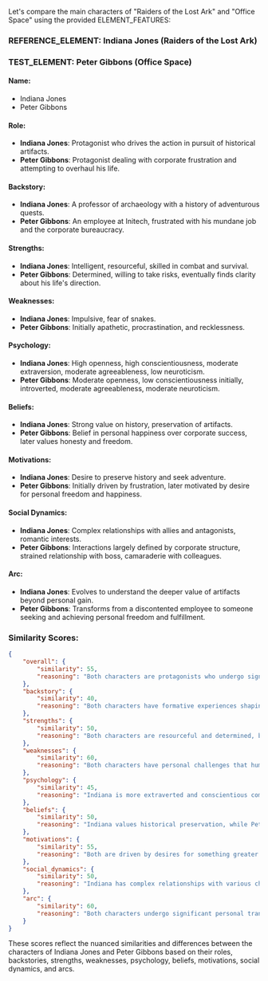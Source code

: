 Let's compare the main characters of "Raiders of the Lost Ark" and "Office Space" using the provided ELEMENT_FEATURES:

### REFERENCE_ELEMENT: Indiana Jones (Raiders of the Lost Ark)
### TEST_ELEMENT: Peter Gibbons (Office Space)

#### Name:
- Indiana Jones
- Peter Gibbons

#### Role:
- **Indiana Jones**: Protagonist who drives the action in pursuit of historical artifacts.
- **Peter Gibbons**: Protagonist dealing with corporate frustration and attempting to overhaul his life.

#### Backstory:
- **Indiana Jones**: A professor of archaeology with a history of adventurous quests.
- **Peter Gibbons**: An employee at Initech, frustrated with his mundane job and the corporate bureaucracy.

#### Strengths:
- **Indiana Jones**: Intelligent, resourceful, skilled in combat and survival.
- **Peter Gibbons**: Determined, willing to take risks, eventually finds clarity about his life's direction.

#### Weaknesses:
- **Indiana Jones**: Impulsive, fear of snakes.
- **Peter Gibbons**: Initially apathetic, procrastination, and recklessness.

#### Psychology:
- **Indiana Jones**: High openness, high conscientiousness, moderate extraversion, moderate agreeableness, low neuroticism.
- **Peter Gibbons**: Moderate openness, low conscientiousness initially, introverted, moderate agreeableness, moderate neuroticism.

#### Beliefs:
- **Indiana Jones**: Strong value on history, preservation of artifacts.
- **Peter Gibbons**: Belief in personal happiness over corporate success, later values honesty and freedom.

#### Motivations:
- **Indiana Jones**: Desire to preserve history and seek adventure.
- **Peter Gibbons**: Initially driven by frustration, later motivated by desire for personal freedom and happiness.

#### Social Dynamics:
- **Indiana Jones**: Complex relationships with allies and antagonists, romantic interests.
- **Peter Gibbons**: Interactions largely defined by corporate structure, strained relationship with boss, camaraderie with colleagues.

#### Arc:
- **Indiana Jones**: Evolves to understand the deeper value of artifacts beyond personal gain.
- **Peter Gibbons**: Transforms from a discontented employee to someone seeking and achieving personal freedom and fulfillment.

### Similarity Scores:

```json
{
    "overall": {
        "similarity": 55,
        "reasoning": "Both characters are protagonists who undergo significant personal transformation, but their contexts and motivations differ substantially. Indiana Jones' world is adventurous and historical, while Peter Gibbons' world is mundane and corporate."
    },
    "backstory": {
        "similarity": 40,
        "reasoning": "Both characters have formative experiences shaping their current roles, but Indiana's backstory is more adventurous, whereas Peter's is rooted in corporate life."
    },
    "strengths": {
        "similarity": 50,
        "reasoning": "Both characters are resourceful and determined, but Indiana has physical and combat skills, while Peter's strengths lie more in his eventual clarity and risk-taking."
    },
    "weaknesses": {
        "similarity": 60,
        "reasoning": "Both characters have personal challenges that humanize them, with Indiana's impulsiveness and fear of snakes and Peter's initial apathy and recklessness."
    },
    "psychology": {
        "similarity": 45,
        "reasoning": "Indiana is more extraverted and conscientious compared to Peter, who is more introverted and initially less conscientious. Their agreeableness and neuroticism levels are moderately similar."
    },
    "beliefs": {
        "similarity": 50,
        "reasoning": "Indiana values historical preservation, while Peter values personal happiness and freedom. Both have strong beliefs, but in different domains."
    },
    "motivations": {
        "similarity": 55,
        "reasoning": "Both are driven by desires for something greater than themselves. Indiana seeks adventure and historical preservation, while Peter seeks personal freedom and happiness."
    },
    "social_dynamics": {
        "similarity": 50,
        "reasoning": "Indiana has complex relationships with various characters, while Peter's interactions are mostly within the corporate structure and with his close colleagues."
    },
    "arc": {
        "similarity": 60,
        "reasoning": "Both characters undergo significant personal transformation. Indiana evolves to appreciate the deeper value of his quests, while Peter transforms from corporate frustration to personal fulfillment."
    }
}
```

These scores reflect the nuanced similarities and differences between the characters of Indiana Jones and Peter Gibbons based on their roles, backstories, strengths, weaknesses, psychology, beliefs, motivations, social dynamics, and arcs.